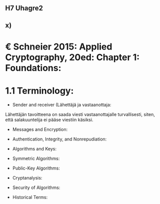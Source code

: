 ## H7 Uhagre2

## x) 

# € Schneier 2015: Applied Cryptography, 20ed: Chapter 1: Foundations:

# 1.1 Terminology:

- Sender and receiver (Lähettäjä ja vastaanottaja:

Lähettäjän tavoitteena on saada viesti vastaanottajalle turvallisesti, siten, että salakuuntelija ei pääse viestiin käsiksi.

- Messages and Encryption:

- Authentication, Integrity, and Nonrepudiation:

- Algorithms and Keys:

- Symmetric Algorithms:

- Public-Key Algorithms:

- Cryptanalysis:

- Security of Algorithms:

- Historical Terms:

